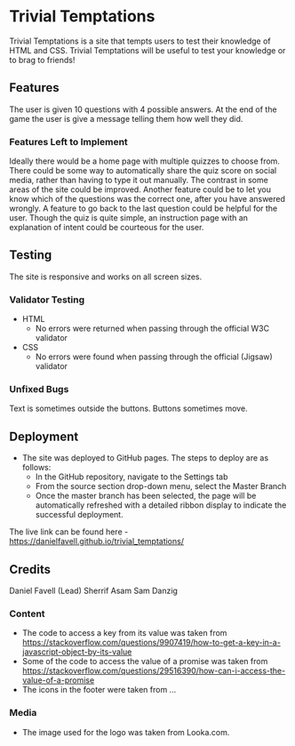# Trivial Temptations

Trivial Temptations is a site that tempts users to test their knowledge of HTML and CSS. Trivial Temptations will be useful to test your knowledge or to brag to friends!

## Features 

The user is given 10 questions with 4 possible answers.
At the end of the game the user is give a message telling them how well they did.

### Features Left to Implement

Ideally there would be a home page with multiple quizzes to choose from. 
There could be some way to automatically share the quiz score on social media, rather than having to type it out manually.
The contrast in some areas of the site could be improved.
Another feature could be to let you know which of the questions was the correct one, after you have answered wrongly.
A feature to go back to the last question could be helpful for the user.
Though the quiz is quite simple, an instruction page with an explanation of intent could be courteous for the user.

## Testing 

The site is responsive and works on all screen sizes.

### Validator Testing 

- HTML
  - No errors were returned when passing through the official W3C validator
- CSS
  - No errors were found when passing through the official (Jigsaw) validator

### Unfixed Bugs

Text is sometimes outside the buttons.
Buttons sometimes move.

## Deployment

- The site was deployed to GitHub pages. The steps to deploy are as follows: 
  - In the GitHub repository, navigate to the Settings tab 
  - From the source section drop-down menu, select the Master Branch
  - Once the master branch has been selected, the page will be automatically refreshed with a detailed ribbon display to indicate the successful deployment. 

The live link can be found here - https://danielfavell.github.io/trivial_temptations/


## Credits 

Daniel Favell (Lead)
Sherrif Asam
Sam Danzig


### Content 

- The code to access a key from its value was taken from https://stackoverflow.com/questions/9907419/how-to-get-a-key-in-a-javascript-object-by-its-value
- Some of the code to access the value of a promise was taken from https://stackoverflow.com/questions/29516390/how-can-i-access-the-value-of-a-promise
- The icons in the footer were taken from ...

### Media

- The image used for the logo was taken from Looka.com.